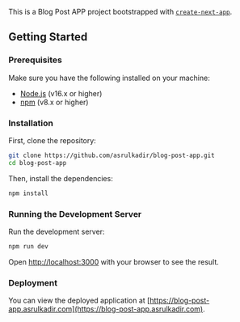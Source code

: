 This is a Blog Post APP project bootstrapped with [`create-next-app`](https://github.com/vercel/next.js/tree/canary/packages/create-next-app).

## Getting Started

### Prerequisites

Make sure you have the following installed on your machine:

- [Node.js](https://nodejs.org/) (v16.x or higher)
- [npm](https://www.npmjs.com/) (v8.x or higher)

### Installation

First, clone the repository:

```bash
git clone https://github.com/asrulkadir/blog-post-app.git
cd blog-post-app
```

Then, install the dependencies:

```bash
npm install
```

### Running the Development Server

Run the development server:

```bash
npm run dev
```

Open [http://localhost:3000](http://localhost:3000) with your browser to see the result.

### Deployment

You can view the deployed application at [https://blog-post-app.asrulkadir.com](https://blog-post-app.asrulkadir.com).
